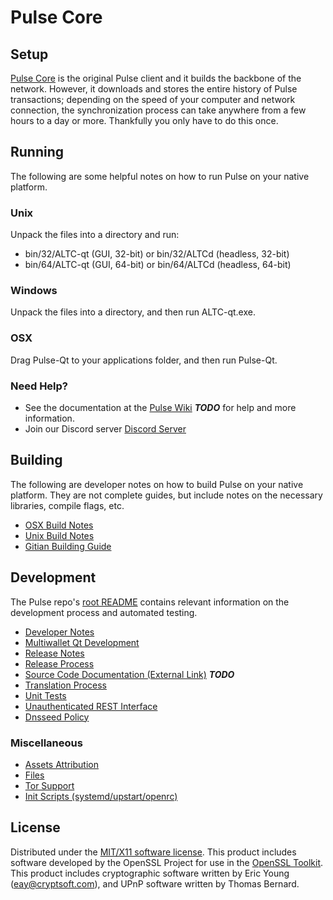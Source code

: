 Pulse Core
=====================

Setup
---------------------
[Pulse Core](http://ALTC.me) is the original Pulse client and it builds the backbone of the network. However, it downloads and stores the entire history of Pulse transactions; depending on the speed of your computer and network connection, the synchronization process can take anywhere from a few hours to a day or more. Thankfully you only have to do this once.

Running
---------------------
The following are some helpful notes on how to run Pulse on your native platform.

### Unix

Unpack the files into a directory and run:

- bin/32/ALTC-qt (GUI, 32-bit) or bin/32/ALTCd (headless, 32-bit)
- bin/64/ALTC-qt (GUI, 64-bit) or bin/64/ALTCd (headless, 64-bit)

### Windows

Unpack the files into a directory, and then run ALTC-qt.exe.

### OSX

Drag Pulse-Qt to your applications folder, and then run Pulse-Qt.

### Need Help?

* See the documentation at the [Pulse Wiki](https://en.bitcoin.it/wiki/Main_Page) ***TODO***
for help and more information.
* Join our Discord server [Discord Server](https://discord.ALTC.org)

Building
---------------------
The following are developer notes on how to build Pulse on your native platform. They are not complete guides, but include notes on the necessary libraries, compile flags, etc.

- [OSX Build Notes](build-osx.md)
- [Unix Build Notes](build-unix.md)
- [Gitian Building Guide](gitian-building.md)

Development
---------------------
The Pulse repo's [root README](https://github.com/Pulse-Developer/Pulse-Core/blob/master/README.md) contains relevant information on the development process and automated testing.

- [Developer Notes](developer-notes.md)
- [Multiwallet Qt Development](multiwallet-qt.md)
- [Release Notes](release-notes.md)
- [Release Process](release-process.md)
- [Source Code Documentation (External Link)](https://dev.visucore.com/bitcoin/doxygen/) ***TODO***
- [Translation Process](translation_process.md)
- [Unit Tests](unit-tests.md)
- [Unauthenticated REST Interface](REST-interface.md)
- [Dnsseed Policy](dnsseed-policy.md)

### Miscellaneous
- [Assets Attribution](assets-attribution.md)
- [Files](files.md)
- [Tor Support](tor.md)
- [Init Scripts (systemd/upstart/openrc)](init.md)

License
---------------------
Distributed under the [MIT/X11 software license](http://www.opensource.org/licenses/mit-license.php).
This product includes software developed by the OpenSSL Project for use in the [OpenSSL Toolkit](https://www.openssl.org/). This product includes
cryptographic software written by Eric Young ([eay@cryptsoft.com](mailto:eay@cryptsoft.com)), and UPnP software written by Thomas Bernard.
